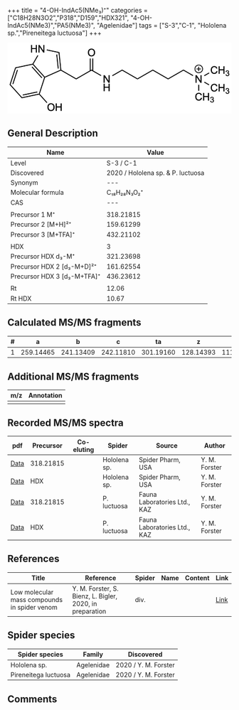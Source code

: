 +++
title = "4-OH-IndAc5(NMe₃)⁺"
categories = ["C18H28N3O2","P318","D159","HDX321",
"4-OH-IndAc5(NMe3)","PA5(NMe3)",
"Agelenidae"]
tags = ["S-3","C-1",
"Hololena sp.","Pireneitega luctuosa"]
+++

![](/img/4-OH-IndAc5(NMe3).png)

## General Description

| Name                       | Value              |
|----------------------------|--------------------|
| Level                      | S-3 / C-1          |
| Discovered                 | 2020 / Hololena sp. & P. luctuosa |
| Synonym                    | ---                |
| Molecular formula          | C₁₈H₂₈N₃O₂⁺                   |
| CAS                        | ---                |
|                            |                    |
| Precursor 1  M⁺         | 318.21815                   |
| Precursor 2 [M+H]²⁺       | 159.61299                   |
| Precursor 3 [M+TFA]⁺              | 432.21102                   |
|                            |                    |
| HDX                        | 3                   |
| Precursor HDX    d₃-M⁺   | 321.23698                   |
| Precursor HDX 2 [d₃-M+D]²⁺ | 161.62554                   |
| Precursor HDX 3 [d₃-M+TFA]⁺          | 436.23612                   |
|                            |                    |
| Rt                         | 12.06                   |
| Rt HDX                     | 10.67                   |

## Calculated MS/MS fragments

| # | a         | b         | c         | ta        | z         | y         | tz        |
|---|-----------|-----------|-----------|-----------|-----------|-----------|-----------|
| 1 | 259.14465 | 241.13409 | 242.11810 | 301.19160 | 128.14393 | 111.11738 | 146.17830 |

## Additional MS/MS fragments

| m/z | Annotation |
|-----|------------|
|     |            |

## Recorded MS/MS spectra

| pdf                                             | Precursor | Co-eluting | Spider      | Source                       | Author        |
|-------------------------------------------------|-----------|------------|-------------|------------------------------|---------------|
| [Data](/pdf/Hololena-sp/318_4-OH-IndAc5(NMe3)_Ho-sp.pdf) | 318.21815 |           | Hololena sp. | Spider Pharm, USA | Y. M. Forster |
| [Data](/pdf/Hololena-sp/318_4-OH-IndAc5(NMe3)_Ho-sp_HDX.pdf) | HDX |           | Hololena sp. | Spider Pharm, USA | Y. M. Forster |
| [Data](/pdf/P-luctuosa/318_4-OH-IndAc5(NMe3)_Pl.pdf) | 318.21815 |           | P. luctuosa | Fauna Laboratories Ltd., KAZ | Y. M. Forster |
| [Data](/pdf/P-luctuosa/318_4-OH-IndAc5(NMe3)_Pl_HDX.pdf) | HDX |           | P. luctuosa | Fauna Laboratories Ltd., KAZ | Y. M. Forster |


## References

| Title | Reference | Spider | Name | Content | Link |
|-------|-----------|--------|------|---------|------|
| Low molecular mass compounds in spider venom      | Y. M. Forster, S. Bienz, L. Bigler, 2020, in preparation          | div.       |   |   | [Link](unknown) |

## Spider species

| Spider species     | Family     | Discovered           |
|--------------------|------------|----------------------|
| Hololena sp.       | Agelenidae | 2020 / Y. M. Forster |
| Pireneitega luctuosa | Agelenidae | 2020 / Y. M. Forster |


## Comments